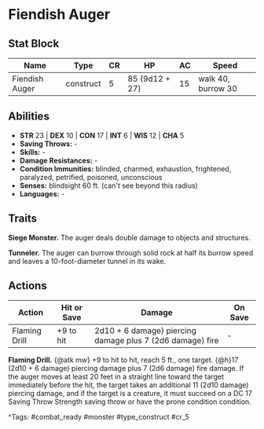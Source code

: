 # Fiendish Auger

## Stat Block

| Name | Type | CR | HP | AC | Speed |
|------|------|----|----|----|-------|
| Fiendish Auger | construct | 5 | 85 (9d12 + 27) | 15 | walk 40, burrow 30 |

## Abilities

- **STR** 23 | **DEX** 10 | **CON** 17 | **INT** 6 | **WIS** 12 | **CHA** 5
- **Saving Throws:** -  
- **Skills:** -  
- **Damage Resistances:** -  
- **Condition Immunities:** blinded, charmed, exhaustion, frightened, paralyzed, petrified, poisoned, unconscious  
- **Senses:** blindsight 60 ft. (can't see beyond this radius)  
- **Languages:** -

## Traits

**Siege Monster.** The auger deals double damage to objects and structures.

**Tunneler.** The auger can burrow through solid rock at half its burrow speed and leaves a 10-foot-diameter tunnel in its wake.


## Actions

| Action | Hit or Save | Damage | On Save |
|--------|--------------|--------|----------|
| Flaming Drill | +9 to hit | 2d10 + 6 damage) piercing damage plus 7 (2d6 damage) fire | - |

**Flaming Drill.** {@atk mw} +9 to hit to hit, reach 5 ft., one target. {@h}17 (2d10 + 6 damage) piercing damage plus 7 (2d6 damage) fire damage. If the auger moves at least 20 feet in a straight line toward the target immediately before the hit, the target takes an additional 11 (2d10 damage) piercing damage, and if the target is a creature, it must succeed on a DC 17 Saving Throw Strength saving throw or have the prone condition condition.


^Tags: #combat_ready #monster #type_construct #cr_5